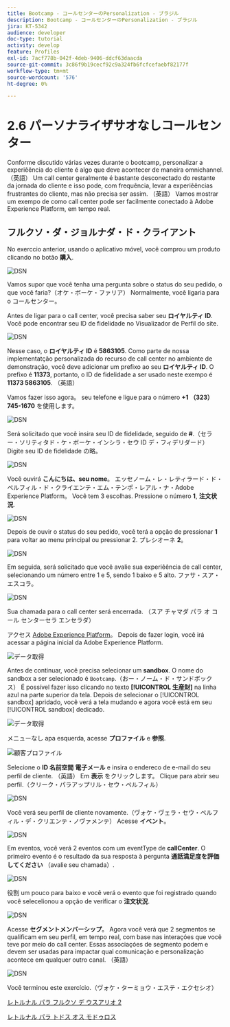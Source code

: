 ```yaml
---
title: Bootcamp - コールセンターのPersonalization - ブラジル
description: Bootcamp - コールセンターのPersonalization - ブラジル
jira: KT-5342
audience: developer
doc-type: tutorial
activity: develop
feature: Profiles
exl-id: 7acf778b-042f-4deb-9406-ddcf63daacda
source-git-commit: 3c86f9b19cecf92c9a324fb6fcfcefaebf82177f
workflow-type: tm+mt
source-wordcount: '576'
ht-degree: 0%

---
```


# 2.6 パーソナライザサオなしコールセンター

Conforme discutido várias vezes durante o bootcamp, personalizar a experiêência do cliente é algo que deve acontecer de maneira omnichannel. （英語） Um call center geralmente é bastante desconectado do restante da jornada do cliente e isso pode, com frequência, levar a experiêências frustrantes do cliente, mas não precisa ser assim. （英語） Vamos mostrar um exempo de como call center pode ser facilmente conectado à Adobe Experience Platform, em tempo real.

## フルクソ・ダ・ジョルナダ・ド・クライアント

No exerccio anterior, usando o aplicativo móvel, você comprou um produto clicando no botão **購入**.

![DSN](./images/app20.png)

Vamos supor que você tenha uma pergunta sobre o status do seu pedido, o que você faria?（オケ・ボーケ・ファリア） Normalmente, você ligaria para o コールセンター。

Antes de ligar para o call center, você precisa saber seu **ロイヤルティ ID**. Você pode encontrar seu ID de fidelidade no Visualizador de Perfil do site.

![DSN](./images/cc1.png)

Nesse caso, o **ロイヤルティ ID** é **5863105**. Como parte de nossa implementatção personalizada do recurso de call center no ambiente de demonstração, você deve adicionar um prefixo ao seu **ロイヤルティ ID**. O prefixo é **11373**, portanto, o ID de fidelidade a ser usado neste exempo é **11373 5863105**. （英語）

Vamos fazer isso agora。 seu telefone e ligue para o número **+1 （323） 745-1670** を使用します。

![DSN](./images/cc2.png)

Será solicitado que você insira seu ID de fidelidade, seguido de **#**.（セラー・ソリティタド・ケ・ボーケ・インシラ・セウ ID デ・フィデリダード） Digite seu ID de fidelidade の略。

![DSN](./images/cc3.png)

Você ouvirá **こんにちは、seu nome**。 エッセノーム・レ・レティラード・ド・ペルフィル・ド・クライエンテ・エム・テンポ・レアル・ナ・Adobe Experience Platform。 Você tem 3 escolhas. Pressione o número **1**, **注文状況**.

![DSN](./images/cc4.png)

Depois de ouvir o status do seu pedido, você terá a opção de pressionar **1** para voltar ao menu principal ou pressionar 2. プレシオーネ **2**。

![DSN](./images/cc5.png)

Em seguida, será solicitado que você avalie sua experiêência de call center, selecionando um número entre 1 e 5, sendo 1 baixo e 5 alto. ファサ・スア・エスコラ。

![DSN](./images/cc6.png)

Sua chamada para o call center será encerrada. （スア チャマダ パラ オ コール センターセラ エンセラダ）

アクセス [Adobe Experience Platform](https://experience.adobe.com/platform)。 Depois de fazer login, você irá acessar a página inicial da Adobe Experience Platform.

![データ取得](./images/home.png)

Antes de continuar, você precisa selecionar um **sandbox**. O nome do sandbox a ser selecionado é ``Bootcamp``.（おー・ノーム・ド・サンドボックス） É possível fazer isso clicando no texto **[!UICONTROL 生産財]** na linha azul na parte superior da tela. Depois de selecionar o [!UICONTROL sandbox] apridado, você verá a tela mudando e agora você está em seu [!UICONTROL sandbox] dedicado.

![データ取得](./images/sb1.png)

メニューなし apa esquerda, acesse **プロファイル** e **参照**.

![ 顧客プロファイル ](./images/homemenu.png)

Selecione o **ID 名前空間** **電子メール** e insira o endereco de e-mail do seu perfil de cliente. （英語） Em **表示** をクリックします。 Clique para abrir seu perfil.（クリーク・パラアップリル・セウ・ペルフィル）

![DSN](./images/cc7.png)

Você verá seu perfil de cliente novamente.（ヴォケ・ヴェラ・セウ・ペルフィル・デ・クリエンテ・ノヴァメンテ） Acesse **イベント**。

![DSN](./images/cc8.png)

Em eventos, você verá 2 eventos com um eventType de **callCenter**. O primeiro evento é o resultado da sua resposta à pergunta **通話満足度を評価してください** （avalie seu chamada）.

![DSN](./images/cc9.png)

役割 um pouco para baixo e você verá o evento que foi registrado quando você selecelionou a opção de verificar o **注文状況**.

![DSN](./images/cc10.png)

Acesse **セグメントメンバーシップ**。 Agora você verá que 2 segmentos se qualificam em seu perfil, em tempo real, com base nas interaçóes que você teve por meio do call center. Essas associaçóes de segmento podem e devem ser usadas para impactar qual comunicação e personalização acontece em qualquer outro canal. （英語）

![DSN](./images/cc11.png)

Você terminou este exercício.（ヴォケ・ターミョウ・エステ・エクセシオ）

[レトルナル パラ フルクソ デ ウスアリオ 2](./uc2.md)

[レトルナル パラ トドス オス モドゥロス](../../overview.md)
